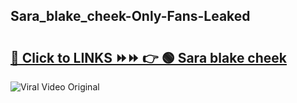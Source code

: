 
 ## Sara_blake_cheek-Only-Fans-Leaked

# <h2><a href="https://clipsfans.com/Sara_blake_cheek&ref=git">🔗 Click to LINKS ⏩⏩ 👉 🟢 Sara blake cheek </a></h2>

<a href="https://clipsfans.com/Sara_blake_cheek&ref=git" rel="nofollow" data-target="animated-image.originalLink"><img src="https://i.ibb.co.com/xMMVF88/686577567.gif" alt="Viral Video Original" style="max-width: 100%; display: inline-block;" data-target="animated-image.originalImage"></a>

